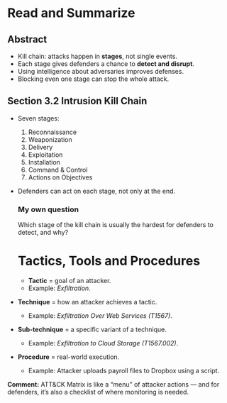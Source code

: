 # Read and Summarize

## Abstract
- Kill chain: attacks happen in **stages**, not single events.  
- Each stage gives defenders a chance to **detect and disrupt**.  
- Using intelligence about adversaries improves defenses.  
- Blocking even one stage can stop the whole attack.

## Section 3.2 Intrusion Kill Chain  
- Seven stages:  
  1. Reconnaissance  
  2. Weaponization  
  3. Delivery  
  4. Exploitation  
  5. Installation  
  6. Command & Control  
  7. Actions on Objectives  
- Defenders can act on each stage, not only at the end.  

  ### My own question 
  Which stage of the kill chain is usually the hardest for defenders to detect, and why?

  # Tactics, Tools and Procedures
  - **Tactic** = goal of an attacker.  
  - Example: *Exfiltration*.  

- **Technique** = how an attacker achieves a tactic.  
  - Example: *Exfiltration Over Web Services (T1567)*.  

- **Sub-technique** = a specific variant of a technique.  
  - Example: *Exfiltration to Cloud Storage (T1567.002)*.  

- **Procedure** = real-world execution.  
  - Example: Attacker uploads payroll files to Dropbox using a script.  

**Comment:** ATT&CK Matrix is like a “menu” of attacker actions — and for defenders, it’s also a checklist of where monitoring is needed.  
